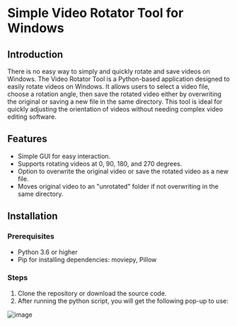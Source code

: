 # Simple Video Rotator Tool for Windows

## Introduction
There is no easy way to simply and quickly rotate and save videos on Windows. The Video Rotator Tool is a Python-based application designed to easily rotate videos on Windows. It allows users to select a video file, choose a rotation angle, then save the rotated video either by overwriting the original or saving a new file in the same directory. This tool is ideal for quickly adjusting the orientation of videos without needing complex video editing software.

## Features
- Simple GUI for easy interaction.
- Supports rotating videos at 0, 90, 180, and 270 degrees.
- Option to overwrite the original video or save the rotated video as a new file.
- Moves original video to an "unrotated" folder if not overwriting in the same directory.

## Installation

### Prerequisites
- Python 3.6 or higher
- Pip for installing dependencies: moviepy, Pillow

### Steps
1. Clone the repository or download the source code.
2. After running the python script, you will get the following pop-up to use:

![image](https://github.com/MoFaye/video-rotator/assets/107354564/2d629e19-d48f-4244-884d-97e10d3dfd48)

